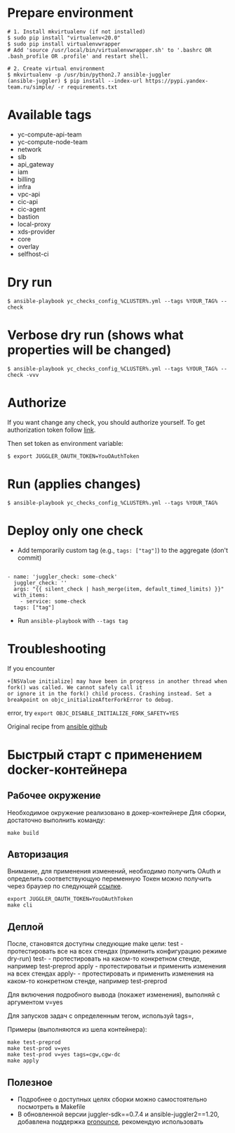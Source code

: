 # Prepare environment
```
# 1. Install mkvirtualenv (if not installed)
$ sudo pip install "virtualenv<20.0"
$ sudo pip install virtualenvwrapper
# Add 'source /usr/local/bin/virtualenvwrapper.sh' to '.bashrc OR .bash_profile OR .profile' and restart shell.

# 2. Create virtual environment
$ mkvirtualenv -p /usr/bin/python2.7 ansible-juggler
(ansible-juggler) $ pip install --index-url https://pypi.yandex-team.ru/simple/ -r requirements.txt
```
# Available tags
* yc-compute-api-team
* yc-compute-node-team
* network
* slb
* api_gateway
* iam
* billing
* infra
* vpc-api
* cic-api
* cic-agent
* bastion
* local-proxy
* xds-provider
* core
* overlay
* selfhost-ci
# Dry run
```
$ ansible-playbook yc_checks_config_%CLUSTER%.yml --tags %YOUR_TAG% --check
```
# Verbose dry run (shows what properties will be changed)
```
$ ansible-playbook yc_checks_config_%CLUSTER%.yml --tags %YOUR_TAG% --check -vvv
```
# Authorize
If you want change any check, you should authorize yourself. To get authorization token follow [link](https://oauth.yandex-team.ru/authorize?response_type=token&client_id=cd178dcdc31a4ed79f42467f2d89b0d0).

Then set token as environment variable:
```
$ export JUGGLER_OAUTH_TOKEN=YouOAuthToken
```

# Run (applies changes)
```
$ ansible-playbook yc_checks_config_%CLUSTER%.yml --tags %YOUR_TAG%
```

# Deploy only one check
* Add temporarily custom tag (e.g., `tags: ["tag"]`) to the aggregate (don't commit)
```

- name: 'juggler_check: some-check'
  juggler_check: ''
  args: "{{ silent_check | hash_merge(item, default_timed_limits) }}"
  with_items:
    - service: some-check
  tags: ["tag"]
```
* Run `ansible-playbook` with `--tags tag`

# Troubleshooting

If you encounter
```
+[NSValue initialize] may have been in progress in another thread when fork() was called. We cannot safely call it
or ignore it in the fork() child process. Crashing instead. Set a breakpoint on objc_initializeAfterForkError to debug.
```
error, try
`export OBJC_DISABLE_INITIALIZE_FORK_SAFETY=YES`

Original recipe from [ansible github](https://github.com/ansible/ansible/issues/49207)


# Быстрый старт с применением docker-контейнера
## Рабочее окружение
Необходимое окружение реализовано в докер-контейнере
Для сборки, достаточно выполнить команду:

```(bash)
make build
```
## Авторизация
Внимание, для применения изменений, необходимо получить OAuth и определить соответствующую переменную
Токен можно получить через браузер по следующей [ссылке](https://oauth.yandex-team.ru/authorize?response_type=token&client_id=cd178dcdc31a4ed79f42467f2d89b0d0).
```(bash)
export JUGGLER_OAUTH_TOKEN=YouOAuthToken
make cli
```
## Деплой
После, становятся доступны следующие make цели:
test - протестировать все на всех стендах (применить конфигурацию режиме dry-run)
test-<ENV> - протестировать на каком-то конкретном стенде, например test-preprod
apply - протестироватьи и применить изменения на всех стендах
apply-<ENV> - протестировать и применить изменения на каком-то конкретном стенде, например test-preprod

Для включения подробного вывода (покажет изменения), выполняй с аргументом v=yes

Для запусков задач с определенным тегом, используй tags=<TAG1>,<TAGn>

Примеры (выполняются из шела контейнера):
```(bash)
make test-preprod
make test-prod v=yes
make test-prod v=yes tags=cgw,cgw-dc
make apply
```
## Полезное
* Подробнее о доступных целях сборки можно самостоятельно посмотреть в Makefile
* В обновленной версии juggler-sdk==0.7.4 и ansible-juggler2==1.20, добавлена поддержка [pronounce](https://docs.yandex-team.ru/juggler/aggregates/basics), рекомендую использовать
